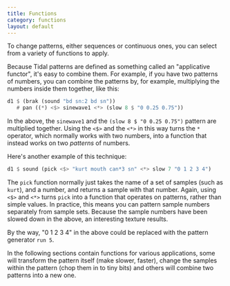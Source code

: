 ```yaml
---
title: Functions
category: functions
layout: default
---
```


To change patterns, either sequences or continuous ones, you can select from a variety of functions to apply.

Because Tidal patterns are defined as something called an "applicative
functor", it's easy to combine them. For example, if you have two
patterns of numbers, you can combine the patterns by, for example,
multiplying the numbers inside them together, like this:

~~~~ haskell
d1 $ (brak (sound "bd sn:2 bd sn"))
   # pan ((*) <$> sinewave1 <*> (slow 8 $ "0 0.25 0.75"))
~~~~

In the above, the `sinewave1` and the `(slow 8 $ "0 0.25 0.75")`
pattern are multiplied together. Using the `<$>` and the `<*>` in this way
turns the `*` operator, which normally works with two numbers, into a
function that instead works on two *patterns* of numbers.

Here's another example of this technique:

~~~~ haskell
d1 $ sound (pick <$> "kurt mouth can*3 sn" <*> slow 7 "0 1 2 3 4")
~~~~

The `pick` function normally just takes the name of a set of samples
(such as `kurt`), and a number, and returns a sample with that
number. Again, using `<$>` and `<*>` turns `pick` into a function that
operates on patterns, rather than simple values. In practice, this
means you can pattern sample numbers separately from sample
sets. Because the sample numbers have been slowed down in the above,
an interesting texture results.

By the way, "0 1 2 3 4" in the above could be replaced with the
pattern generator `run 5`.

In the following sections contain functions for various applications, some will transform the pattern itself (make slower, faster), change the samples within the pattern (chop them in to tiny bits) and others will combine two patterns into a new one.
